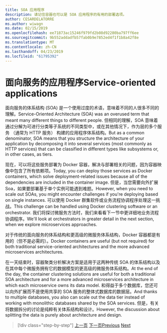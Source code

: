 ```yaml
---
title: SOA 应用程序
description: 请记住容器也可以是 SOA 应用程序的有用的部署选项。
author: CESARDELATORRE
ms.author: wiwagn
ms.date: 02/15/2019
ms.openlocfilehash: ee71873ac15246f979fd2b08d92280ba797ff6ee
ms.sourcegitcommit: 9b552addadfb57fab0b9e7852ed4f1f1b8a42f8e
ms.translationtype: MT
ms.contentlocale: zh-CN
ms.lasthandoff: 04/23/2019
ms.locfileid: "61795392"
---
```

# <a name="service-oriented-applications"></a><span data-ttu-id="d2fd6-103">面向服务的应用程序</span><span class="sxs-lookup"><span data-stu-id="d2fd6-103">Service-oriented applications</span></span>

<span data-ttu-id="d2fd6-104">面向服务的体系结构 (SOA) 是一个使用过度的术语，意味着不同的人很多不同的理解。</span><span class="sxs-lookup"><span data-stu-id="d2fd6-104">Service-Oriented Architecture (SOA) was an overused term that meant many different things to different people.</span></span> <span data-ttu-id="d2fd6-105">但相同的理解，SOA 意味着通过分解为可进行分类等子系统的不同类型中，或在其他情况下，作为层的多个服务 （通常为 HTTP 服务） 构建的应用程序体系结构。</span><span class="sxs-lookup"><span data-stu-id="d2fd6-105">But as a common denominator, SOA means that you structure the architecture of your application by decomposing it into several services (most commonly as HTTP services) that can be classified in different types like subsystems or, in other cases, as tiers.</span></span>

<span data-ttu-id="d2fd6-106">现在，可以将这些服务部署为 Docker 容器，解决与部署相关的问题，因为容器映像中包含了所有依赖项。</span><span class="sxs-lookup"><span data-stu-id="d2fd6-106">Today, you can deploy those services as Docker containers, which solve deployment-related issues because all of the dependencies are included in the container image.</span></span> <span data-ttu-id="d2fd6-107">但是，当您需要向外扩展 Soa，如果要部署基于单个实例可能遇到难题。</span><span class="sxs-lookup"><span data-stu-id="d2fd6-107">However, when you need to scale out SOAs, you might encounter challenges if you're deploying based on single instances.</span></span> <span data-ttu-id="d2fd6-108">可以使用 Docker 群集软件或业务流程协调程序处理这一挑战。</span><span class="sxs-lookup"><span data-stu-id="d2fd6-108">This challenge can be handled using Docker clustering software or an orchestrator.</span></span> <span data-ttu-id="d2fd6-109">我们将探讨微服务方法时，我们来看看下一节中更详细地业务流程协调程序。</span><span class="sxs-lookup"><span data-stu-id="d2fd6-109">We'll look at orchestrators in greater detail in the next section, when we explore microservices approaches.</span></span>

<span data-ttu-id="d2fd6-110">对于传统的面向服务的体系结构和更高级的微服务体系结构，Docker 容器都是有用的（但不是必需的）。</span><span class="sxs-lookup"><span data-stu-id="d2fd6-110">Docker containers are useful (but not required) for both traditional service-oriented architectures and the more advanced microservices architectures.</span></span>

<span data-ttu-id="d2fd6-111">在一天结束时，容器聚类分析解决方案是适用于这两种传统 SOA 的体系结构以及在其中每个微服务拥有它的数据模型的更高级的微服务体系结构。</span><span class="sxs-lookup"><span data-stu-id="d2fd6-111">At the end of the day, the container clustering solutions are useful for both a traditional SOA architecture and for a more advanced microservices architecture in which each microservice owns its data model.</span></span> <span data-ttu-id="d2fd6-112">和得益于多个数据库，您还可以向外扩展而不是使用共享的 SOA 服务的整体式数据库的数据层。</span><span class="sxs-lookup"><span data-stu-id="d2fd6-112">And thanks to multiple databases, you also can scale out the data tier instead of working with monolithic databases shared by the SOA services.</span></span> <span data-ttu-id="d2fd6-113">但是，有关将数据拆分的讨论是纯粹有关体系结构和设计。</span><span class="sxs-lookup"><span data-stu-id="d2fd6-113">However, the discussion about splitting the data is purely about architecture and design.</span></span>

>[!div class="step-by-step"]
><span data-ttu-id="d2fd6-114">[上一页](state-and-data-in-docker-applications.md)
>[下一页](orchestrate-high-scalability-availability.md)</span><span class="sxs-lookup"><span data-stu-id="d2fd6-114">[Previous](state-and-data-in-docker-applications.md)
[Next](orchestrate-high-scalability-availability.md)</span></span>

